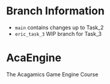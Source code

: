 # Branch Information
* `main` contains changes up to Task_2
* `eric_task_3` WIP branch for Task_3

# AcaEngine
The Acagamics Game Engine Course
